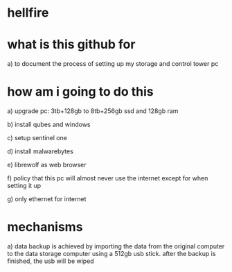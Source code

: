 # hellfire

# what is this github for
a) to document the process of setting up my storage and control tower pc

# how am i going to do this
a) upgrade pc: 3tb+128gb to 8tb+256gb ssd and 128gb ram

b) install qubes and windows

c) setup sentinel one

d) install malwarebytes

e) librewolf as web browser

f) policy that this pc will almost never use the internet except for when setting it up

g) only ethernet for internet

# mechanisms
a) data backup is achieved by importing the data from the original computer to the data storage computer using a 512gb usb stick. after the backup is finished, the usb will be wiped


